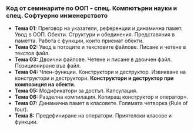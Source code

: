 ### Код от семинарите по ООП - спец. Компютърни науки и спец. Софтуерно инженерството

- **Тема 01:** Преговор на указатели, референции и динамична памет. Увод в ООП. Обекти. Структури и обединения. Представяния в паметта. Работа с функции, които приемат обекти.
- **Тема 02:** Увод в потоците и текстовите файлове. Писане и четене в текстов файл.
- **Тема 03:** Двоични файлове. Четене и писане в двоичен файл. Позициониране във файл.
- **Тема 04:** Член-функции. Конструктори и деструктор. Извикване на конструктори и деструктори. **Конструктори и деструктор при композиция на обекти.**
- **Тема 05:**  Mодификатори за достъп. Капсулация.
- **Тема 06:** Разделна компилация. Копиращ конструктор и оператор=.
- **Тема 07:** Динамична памет в класовете. Голямата четворка (Rule of four).
- **Тема  8:**  Предефиниране на оператори. Приятелски класове и функции.

